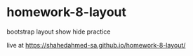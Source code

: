 # homework-8-layout
bootstrap layout show hide practice

live at https://shahedahmed-sa.github.io/homework-8-layout/
